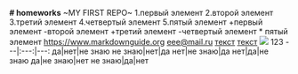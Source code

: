 **# homeworks**
 ~MY FIRST REPO~                                                                                                                          1.первый элемент                                                                                                                          2.второй элемент                                                                                                                          3.третий элемент                                                                                                                          4.четвертый элемент                                                                                                                        5.пятый элемент                                                                                                                            +первый элемент                                                                                                                            -второй элемент                                                                                                                            +третий элемент                                                                                                                                -четвертый элемент                                                                                                                         * пятый элемент                                                                                                                       https://www.markdownguide.org                                                                                                           <eee@mail.ru>                                                                                                                            [текст](https://www.markdownguide.org)
[текст](https://www.markdownguide.org "это поможет")
![](https://www.google.com/search?q=%D1%81%D0%BE%D0%BB%D0%BD%D1%8B%D1%88%D0%BA%D0%BE+%D0%BA%D0%B0%D1%80%D1%82%D0%B8%D0%BD%D0%BA%D0%B8&tbm=isch&source=iu&ictx=1&fir=sTy98cpyictOdM%253A%252CtGjEMeeDvr8oZM%252C_&vet=1&usg=AI4_-kR31X4G7UvnBeonXeU3mqhRJkeX0g&sa=X&ved=2ahUKEwiX4bKb7uTkAhXhkYsKHaXaB_MQ9QEwA3oECAcQCg#imgrc=sTy98cpyictOdM:)
123                                                                                                                                        ---|:---:|---:
да|нет|не знаю
не знаю|нет|да
нет|не знаю|да
нет|да|не знаю
да|не знаю|нет
не знаю|да|нет

